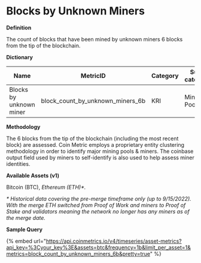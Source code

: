 # Blocks by Unknown Miners

**Definition**

The count of blocks that have been mined by unknown miners 6 blocks from the tip of the blockchain.

**Dictionary**

| Name                    | MetricID                              | Category | Sub-category | Type | Unit            | Interval |
| ----------------------- | ------------------------------------- | -------- | ------------ | ---- | --------------- | -------- |
| Blocks by unknown miner | block\_count\_by\_unknown\_miners\_6b | KRI      | Mining Pools | Sum  | Count of blocks | 1 block  |

**Methodology**

The 6 blocks from the tip of the blockchain (including the most recent block) are assessed. Coin Metric employs a proprietary entity clustering methodology in order to identify major mining pools & miners. The coinbase output field used by miners to self-identify is also used to help assess miner identities.

**Available Assets (v1)**

Bitcoin (BTC), _Ethereum (ETH)\*._

_\* Historical data covering the pre-merge timeframe only (up to 9/15/2022). With the merge ETH switched from Proof of Work and miners to Proof of Stake and validators meaning the network no longer has any miners as of the merge date._

**Sample Query**

{% embed url="https://api.coinmetrics.io/v4/timeseries/asset-metrics?api_key=%3Cyour_key%3E&assets=btc&frequency=1b&limit_per_asset=1&metrics=block_count_by_unknown_miners_6b&pretty=true" %}
